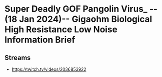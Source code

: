 # Super Deadly GOF Pangolin Virus_ --(18 Jan 2024)-- Gigaohm Biological High Resistance Low Noise Information Brief

## Streams
- https://twitch.tv/videos/2036853922

